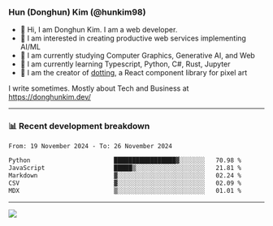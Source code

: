 ### Hun (Donghun) Kim (@hunkim98)

- 👋 Hi, I am Donghun Kim. I am a web developer. 
- 🤔 I am interested in creating productive web services implementing AI/ML
- 🔭 I am currently studying Computer Graphics, Generative AI, and Web 
- 🌱 I am currently learning Typescript, Python, C#, Rust, Jupyter
- 🎨 I am the creator of [dotting](https://github.com/hunkim98/dotting), a React component library for pixel art

I write sometimes. Mostly about Tech and Business at https://donghunkim.dev/

---
### 📊 Recent development breakdown
<!--START_SECTION:waka-->

```txt
From: 19 November 2024 - To: 26 November 2024

Python                       █████████████████▓░░░░░░░   70.98 %
JavaScript                   █████▒░░░░░░░░░░░░░░░░░░░   21.81 %
Markdown                     ▓░░░░░░░░░░░░░░░░░░░░░░░░   02.24 %
CSV                          ▓░░░░░░░░░░░░░░░░░░░░░░░░   02.09 %
MDX                          ▒░░░░░░░░░░░░░░░░░░░░░░░░   01.01 %
```

<!--END_SECTION:waka-->
---

<!-- <div align='center'> -->
  <img align="center" src="https://github-readme-stats.vercel.app/api?username=hunkim98&theme=dark&show_icons=true"/>
<!-- </div> -->
<!--
**hunkim98/hunkim98** is a ✨ _special_ ✨ repository because its `README.md` (this file) appears on your GitHub profile.

Here are some ideas to get you started:

- 🔭 I’m currently working on ...
- 🌱 I’m currently learning ...
- 👯 I’m looking to collaborate on ...
- 🤔 I’m looking for help with ...
- 💬 Ask me about ...
- 📫 How to reach me: ...
- 😄 Pronouns: ...
- ⚡ Fun fact: ...
-->
